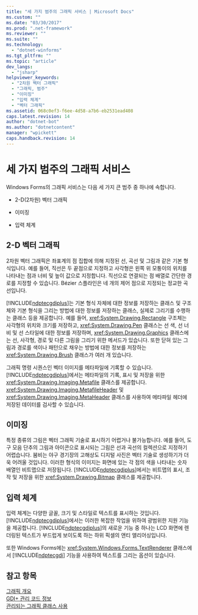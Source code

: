 ```yaml
---
title: "세 가지 범주의 그래픽 서비스 | Microsoft Docs"
ms.custom: ""
ms.date: "03/30/2017"
ms.prod: ".net-framework"
ms.reviewer: ""
ms.suite: ""
ms.technology: 
  - "dotnet-winforms"
ms.tgt_pltfrm: ""
ms.topic: "article"
dev_langs: 
  - "jsharp"
helpviewer_keywords: 
  - "2차원 벡터 그래픽"
  - "그래픽, 범주"
  - "이미징"
  - "입력 체계"
  - "벡터 그래픽"
ms.assetid: 068c0ef3-f6ee-4d58-a7b6-eb2531ead408
caps.latest.revision: 14
author: "dotnet-bot"
ms.author: "dotnetcontent"
manager: "wpickett"
caps.handback.revision: 14
---
```

# 세 가지 범주의 그래픽 서비스
Windows Forms의 그래픽 서비스는 다음 세 가지 큰 범주 중 하나에 속합니다.  
  
-   2\-D\(2차원\) 벡터 그래픽  
  
-   이미징  
  
-   입력 체계  
  
## 2\-D 벡터 그래픽  
 2차원 벡터 그래픽은 좌표계의 점 집합에 의해 지정된 선, 곡선 및 그림과 같은 기본 형식입니다.  예를 들어, 직선은 두 끝점으로 지정하고 사각형은 왼쪽 위 모퉁이의 위치를 나타내는 점과 너비 및 높이 값으로 지정합니다.  직선으로 연결되는 점 배열로 간단한 경로를 지정할 수 있습니다.  Bézier 스플라인은 네 개의 제어 점으로 지정되는 정교한 곡선입니다.  
  
 [!INCLUDE[ndptecgdiplus](../../../../includes/ndptecgdiplus-md.md)]는 기본 형식 자체에 대한 정보를 저장하는 클래스 및 구조체와 기본 형식을 그리는 방법에 대한 정보를 저장하는 클래스, 실제로 그리기를 수행하는 클래스 등을 제공합니다.  예를 들어, <xref:System.Drawing.Rectangle> 구조체는 사각형의 위치와 크기를 저장하고, <xref:System.Drawing.Pen> 클래스는 선 색, 선 너비 및 선 스타일에 대한 정보를 저장하며, <xref:System.Drawing.Graphics> 클래스에는 선, 사각형, 경로 및 다른 그림을 그리기 위한 메서드가 있습니다.  또한 닫혀 있는 그림과 경로를 색이나 패턴으로 채우는 방법에 대한 정보를 저장하는 <xref:System.Drawing.Brush> 클래스가 여러 개 있습니다.  
  
 그래픽 명령 시퀀스인 벡터 이미지를 메타파일에 기록할 수 있습니다.  [!INCLUDE[ndptecgdiplus](../../../../includes/ndptecgdiplus-md.md)]에서는 메타파일의 기록, 표시 및 저장을 위한 <xref:System.Drawing.Imaging.Metafile> 클래스를 제공합니다.  <xref:System.Drawing.Imaging.MetafileHeader> 및 <xref:System.Drawing.Imaging.MetaHeader> 클래스를 사용하여 메타파일 헤더에 저장된 데이터를 검사할 수 있습니다.  
  
## 이미징  
 특정 종류의 그림은 벡터 그래픽 기술로 표시하기 어렵거나 불가능합니다.  예를 들어, 도구 모음 단추의 그림과 아이콘으로 표시되는 그림은 선과 곡선의 컬렉션으로 지정하기 어렵습니다.  붐비는 야구 경기장의 고해상도 디지털 사진은 벡터 기술로 생성하기가 더욱 어려울 것입니다.  이러한 형식의 이미지는 화면에 있는 각 점의 색을 나타내는 숫자 배열인 비트맵으로 저장됩니다.  [!INCLUDE[ndptecgdiplus](../../../../includes/ndptecgdiplus-md.md)]에서는 비트맵의 표시, 조작 및 저장을 위한 <xref:System.Drawing.Bitmap> 클래스를 제공합니다.  
  
## 입력 체계  
 입력 체계는 다양한 글꼴, 크기 및 스타일로 텍스트를 표시하는 것입니다.  [!INCLUDE[ndptecgdiplus](../../../../includes/ndptecgdiplus-md.md)]에서는 이러한 복잡한 작업을 위하여 광범위한 지원 기능을 제공합니다.  [!INCLUDE[ndptecgdiplus](../../../../includes/ndptecgdiplus-md.md)]의 새로운 기능 중 하나는 LCD 화면에 렌더링된 텍스트가 부드럽게 보이도록 하는 하위 픽셀의 앤티 앨리어싱입니다.  
  
 또한 Windows Forms에는 <xref:System.Windows.Forms.TextRenderer> 클래스에서 [!INCLUDE[ndptecgdi](../../../../includes/ndptecgdi-md.md)] 기능을 사용하여 텍스트를 그리는 옵션이 있습니다.  
  
## 참고 항목  
 [그래픽 개요](../../../../docs/framework/winforms/advanced/graphics-overview-windows-forms.md)   
 [GDI\+ 관리 코드 정보](../../../../docs/framework/winforms/advanced/about-gdi-managed-code.md)   
 [관리되는 그래픽 클래스 사용](../../../../docs/framework/winforms/advanced/using-managed-graphics-classes.md)